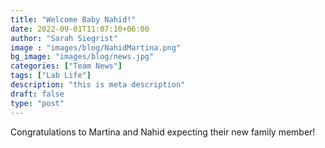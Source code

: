 ```yaml
---
title: "Welcome Baby Nahid!"
date: 2022-09-01T11:07:10+06:00
author: "Sarah Siegrist"
image : "images/blog/NahidMartina.png"
bg_image: "images/blog/news.jpg"
categories: ["Team News"]
tags: ["Lab Life"]
description: "this is meta description"
draft: false
type: "post"
---
```

Congratulations to Martina and Nahid expecting their new family member!



